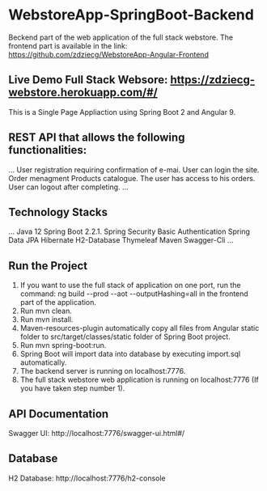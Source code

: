 # WebstoreApp-SpringBoot-Backend
Beckend part of the web application of the full stack webstore. 
The frontend part is available in the link: https://github.com/zdziecg/WebstoreApp-Angular-Frontend

## Live Demo Full Stack Websore: https://zdziecg-webstore.herokuapp.com/#/
This is a Single Page Appliaction using Spring Boot 2 and Angular 9.

## REST API that allows the following functionalities:
...
User registration requiring confirmation of e-mai.
User can login the site.
Order menagment
Products catalogue.
The user has access to his orders.
User can logout after completing.
...
## Technology Stacks
...
Java 12
Spring Boot 2.2.1.
Spring Security
Basic Authentication
Spring Data JPA
Hibernate
H2-Database
Thymeleaf
Maven
Swagger-Cli
...
## Run the Project

1. If you want to use the full stack of application on one port,
run the command: ng build --prod --aot --outputHashing=all
in the frontend part of the application.
2. Run mvn clean.
3. Run mvn install.
4. Maven-resources-plugin automatically copy all files from Angular static folder to src/target/classes/static folder of Spring Boot project.
5. Run mvn spring-boot:run.
6. Spring Boot will import data into database by executing import.sql automatically.
7. The backend server is running on localhost:7776.
8. The full stack webstore web application is running on localhost:7776 (If you have taken step number 1).

## API Documentation
Swagger UI: http://localhost:7776/swagger-ui.html#/
## Database
H2 Database: http://localhost:7776/h2-console
